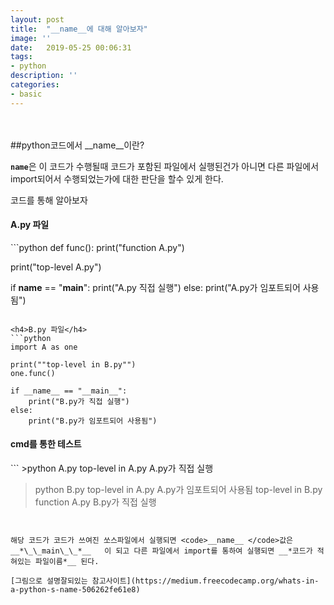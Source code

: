 ```yaml
---
layout: post
title:  "__name__에 대해 알아보자"
image: ''
date:   2019-05-25 00:06:31
tags:
- python
description: ''
categories:
- basic
---
```





<br>
<br>
##python코드에서 __name__이란?

<code>__name__</code>은 이 코드가 수행될때 코드가 포함된 파일에서
실행된건가 아니면 다른 파일에서 import되어서 수행되었는가에 대한
판단을 할수 있게 한다.

코드를 통해 알아보자

<h4>A.py 파일</h4>
```python
def func():
    print("function A.py")

print("top-level A.py")

if __name__ == "__main__":
    print("A.py 직접 실행")
else:
    print("A.py가 임포트되어 사용됨")
```

<h4>B.py 파일</h4>
```python
import A as one

print(""top-level in B.py"")
one.func()

if __name__ == "__main__":
    print("B.py가 직접 실행")
else:
    print("B.py가 임포트되어 사용됨")
```

<h4>cmd를 통한 테스트</h4>
```
>python A.py
top-level in A.py
A.py가 직접 실행


>python B.py
top-level in A.py
A.py가 임포트되어 사용됨
top-level in B.py
function A.py
B.py가 직접 실행
```


해당 코드가 코드가 쓰여진 쏘스파일에서 실행되면 <code>__name__ </code>값은
__*\_\_main\_\_*__   이 되고 다른 파일에서 import를 통하여 실행되면 __*코드가 적혀있는 파일이름*__ 된다.

[그림으로 설명잘되있는 참고사이트](https://medium.freecodecamp.org/whats-in-a-python-s-name-506262fe61e8)